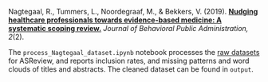 Nagtegaal, R., Tummers, L., Noordegraaf, M., & Bekkers, V. (2019). **[Nudging healthcare professionals towards evidence-based medicine: A systematic scoping review.][1]** _Journal of Behavioral Public Administration, 2_(2). 

The `process_Nagtegaal_dataset.ipynb` notebook processes the [raw datasets][2] for ASReview, and reports inclusion rates, and missing patterns and word clouds of titles and abstracts. The cleaned dataset can be found in `output`.

[1]:	https://doi.org/10.30636/jbpa.22.71
[2]:	https://doi.org/10.7910/DVN/WMGPGZ/HY6N2S
